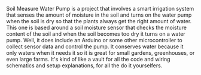 Soil Measure Water Pump is a project that involves a smart irrigation system that senses the amount of moisture in the soil and turns on the water pump when the soil is dry so that the plants always get the right amount of water. This one is based around a soil moisture sensor that checks the moisture content of the soil and when the soil becomes too dry it turns on a water pump. Well, it does include an Arduino or some other microcontroller to collect sensor data and control the pump. It conserves water because it only waters when it needs it so it is great for small gardens, greenhouses, or even large farms. It's kind of like a vault for all the code and wiring schematics and setup explanations, for all the do it yourselfers.

